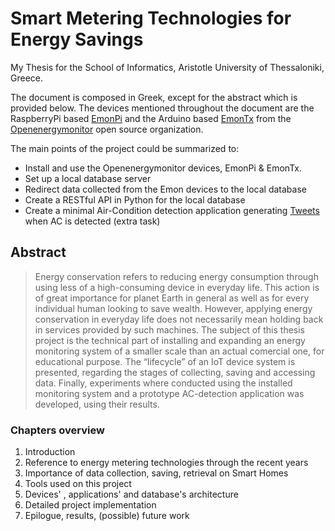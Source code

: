 # Smart Metering Technologies for Energy Savings
My Thesis for the School of Informatics, Aristotle University of Thessaloniki, Greece.

The document is composed in Greek, except for the abstract which is provided below.
The devices mentioned throughout the document are the RaspberryPi based [EmonPi](https://github.com/openenergymonitor/emonpi) and the Arduino based [EmonTx](https://github.com/openenergymonitor/emontx3) from the [Openenergymonitor](https://openenergymonitor.org/) open source organization.

The main points of the project could be summarized to:
* Install and use the Openenergymonitor devices, EmonPi & EmonTx.
* Set up a local database server
* Redirect data collected from the Emon devices to the local database
* Create a RESTful API in Python for the local database
* Create a minimal Air-Condition detection application generating [Tweets](https://twitter.com/TNodered) when AC is detected (extra task)

## Abstract
>Energy conservation refers to reducing energy consumption through using less of a high-consuming device in everyday life. This action is of great importance for planet Earth in general as well as for every individual human looking to save wealth. However, applying energy conservation in everyday life does not necessarily mean holding back in services provided by such machines. The subject of this thesis project is the technical part of installing and expanding an energy monitoring system of a smaller scale than an actual comercial one, for educational purpose. The “lifecycle” of an IoT device system is presented, regarding the stages of collecting, saving and accessing data. Finally, experiments where conducted using the installed monitoring system and a prototype AC-detection application was developed, using their results.

### Chapters overview
1. Introduction
1. Reference to energy metering technologies through the recent years
1. Importance of data collection, saving, retrieval on Smart Homes
1. Tools used on this project
1. Devices' , applications' and database's architecture
1. Detailed project implementation
1. Epilogue, results, (possible) future work
